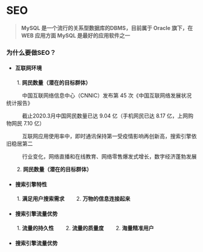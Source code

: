 # SEO
>**MySQL 是一个流行的关系型数据库的DBMS，目前属于 Oracle 旗下，在 WEB 应用方面 MySQL 是最好的应用软件之一**

### 为什么要做SEO？
* #### 互联网环境

&emsp;&emsp;1. **网民数量（潜在的目标群体）**

&emsp;&emsp;&emsp;中国互联网络信息中心（CNNIC）发布第 45 次《中国互联网络发展状况统计报告》

&emsp;&emsp;&emsp;截止2020.3月中国网民数量已达 9.04 亿（手机网民已达 8.17 亿，上网购物网民 7.10 亿）

&emsp;&emsp;&emsp;互联网应用使用率中，即时通讯保持第一受疫情影响再创新高，搜索引擎依旧稳居第二

&emsp;&emsp;&emsp;行业变化，网络直播和在线教育、网络零售爆发式增长，数字经济蓬勃发展

&emsp;&emsp;2. **网民数量（潜在的目标群体）**                             

  

    


* #### 搜索引擎特性

&emsp;&emsp;1. **满足用户搜索需求**
&emsp;&emsp;2. **万物的信息连接起来**

* #### 搜索引擎流量优势

&emsp;&emsp;1. **流量的持久性**
&emsp;&emsp;2. **流量的质量度**
&emsp;&emsp;2. **海量精准用户**







* #### 搜索引擎流量优势






